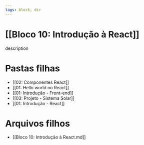 ```yaml
---
tags: block, dir
---
```


# [[Bloco 10: Introdução à React]]

description

# Pastas filhas

- [[02: Componentes React]]
- [[01: Hello world no React]]
- [[01: Introdução - Front-end]]
- [[03: Projeto - Sistema Solar]]
- [[01: Introdução - React]]

# Arquivos filhos

- [[Bloco 10: Introdução à React.md]]

